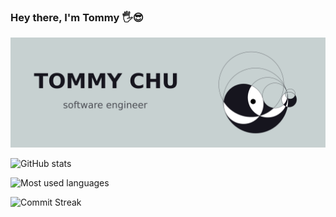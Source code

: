 ### Hey there, I'm Tommy :raised_hand_with_fingers_splayed::sunglasses:

![Tommy Chu](img/banner.svg)

![GitHub stats](https://github-readme-stats.vercel.app/api?username=chutified&count_private=true&show_icons=true&theme=graywhite&include_all_commits=true&line_height=30)

![Most used languages](https://github-readme-stats.vercel.app/api/top-langs/?username=chutified&langs_count=12&layout=compact&theme=graywhite&card_width=445)

![Commit Streak](http://github-readme-streak-stats.herokuapp.com?user=chutified&theme=graywhite)
